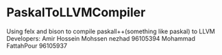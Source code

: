 # PaskalToLLVMCompiler
Using felx and bison to compile paskall++(something like paskal) to LLVM
Developers:
Amir Hossein Mohssen nezhad 96105394
Mohammad FattahPour 96105937
